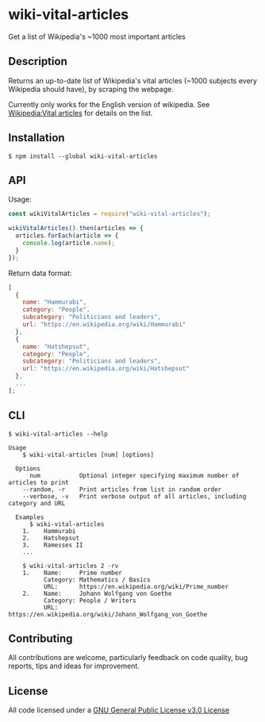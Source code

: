 # wiki-vital-articles

Get a list of Wikipedia's ~1000 most important articles

## Description

Returns an up-to-date list of Wikipedia's vital articles (~1000 subjects every Wikipedia should have), by scraping the webpage.

Currently only works for the English version of wikipedia. See [Wikipedia:Vital articles](https://en.wikipedia.org/wiki/Wikipedia:Vital_articles) for details on the list.

## Installation

`$ npm install --global wiki-vital-articles`

## API

Usage:

```javascript
const wikiVitalArticles = require("wiki-vital-articles");

wikiVitalArticles().then(articles => {
  articles.forEach(article => {
    console.log(article.name);
  }
});
```

Return data format:

```javascript
[
  {
    name: "Hammurabi",
    category: "People",
    subcategory: "Politicians and leaders",
    url: "https://en.wikipedia.org/wiki/Hammurabi"
  },
  {
    name: "Hatshepsut",
    category: "People",
    subcategory: "Politicians and leaders",
    url: "https://en.wikipedia.org/wiki/Hatshepsut"
  },
  ...
];
```

## CLI

```
$ wiki-vital-articles --help

Usage
    $ wiki-vital-articles [num] [options]

  Options
      num           Optional integer specifying maximum number of articles to print
    --random, -r    Print articles from list in random order
    --verbose, -v   Print verbose output of all articles, including category and URL

  Examples
	  $ wiki-vital-articles
    1.    Hammurabi
    2.    Hatshepsut
    3.    Ramesses II
    ...

    $ wiki-vital-articles 2 -rv
    1.    Name:     Prime number
          Category: Mathematics / Basics
          URL:      https://en.wikipedia.org/wiki/Prime_number
    2.    Name:     Johann Wolfgang von Goethe
          Category: People / Writers
          URL:      https://en.wikipedia.org/wiki/Johann_Wolfgang_von_Goethe
```

## Contributing

All contributions are welcome, particularly feedback on code quality, bug reports, tips and ideas for improvement.

## License

All code licensed under a [GNU General Public License v3.0 License](https://www.gnu.org/licenses/gpl.html)
